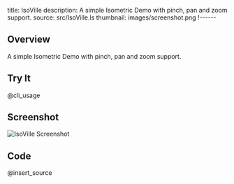 title: IsoVille
description: A simple Isometric Demo with pinch, pan and zoom support.
source: src/IsoVille.ls
thumbnail: images/screenshot.png
!------

## Overview
A simple Isometric Demo with pinch, pan and zoom support.

## Try It
@cli_usage

## Screenshot
![IsoVille Screenshot](images/screenshot.png)

## Code
@insert_source
